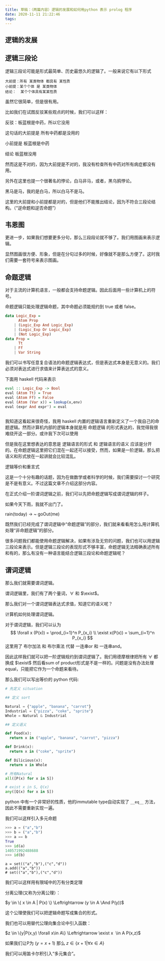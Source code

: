 ```yaml
---
title: 草稿：（两篇内容）逻辑的发展和如何用python 表示 prolog 程序
date: 2020-11-11 21:22:46
tags:
---
```


## 逻辑的发展

## 逻辑三段论

逻辑三段论可能是形式最简单、历史最悠久的逻辑了。一般来说它有以下形式

```
大前提：所有 某类物体 都具有 某性质
小前提：某个个体 是 某类物体
结论：  某个个体具有某某性质
```

虽然它很简单，但是很有用。

比如我们在试图反驳某些观点的时候，我们可以这样：

反驳：板蓝根是中药，所以它没用

这句话的大前提是 所有中药都是没用的

小前提是 板蓝根是中药

结论 板蓝根没用

然而这是不对的，因为大前提是不对的，我没有检查所有中药对所有病症都没有用。

另外在这里也提一个很著名的悖论，白马非马，或者，黑乌鸦悖论。

黑马是马，我的是白马，所以白马不是马。

这里的大前提和小前提都是对的，但是他们不能推出结论，因为不符合三段论结构。（“逆命题和逆否命题”）

## 韦恩图

更进一步，如果我们想要更多分句，那么三段段论就不够了。我们用图画来表示逻辑。

显然图画很方便、形象，但是在分句过多的时候，好像就不是那么方便了。这时我们需要一套符号来表示图画。

## 命题逻辑

对于主流的计算机语言，一般都会支持命题逻辑。因此后面用一些计算机上的符号。

命题逻辑只能处理逻辑命题，其中命题必须能规约到 true 或者 false。

```Haskell
data Logic_Exp = 
	  Atom Prop
	| (Logic_Exp And Logic_Exp)
	| (Logic_Exp Or Logic_Exp)
	| (Not Logic_Exp)
data Prop = 
	  Tt
	| Ff
	| Var String
```

我们可以书写任意复合语法的命题逻辑表达式，但是表达式本身是无意义的。我们必须对表达式进行求值来计算表达式的意义。

下面用 haskell 代码来表示

```haskell
eval :: Logic_Exp -> Bool
eval (Atom Tt) = True
eval (Atom Ff) = False
eval (Atom (Var x)) = lookup(x,env)
eval (expr And expr') = eval
	
```

我知道这看起来很奇怪，我用 haskell 内置的逻辑语言重新定义了一个我自己的命题逻辑。然而计算机内部的逻辑本身就是用 命题逻辑 的形式表达的，我觉得我很难绕开这一部分。或许我下次可以使用

但是我在这里想表达的意思是 逻辑语言的形式 和 逻辑语言的语义 应该是分开的。在命题逻辑这里把它们混在一起还可以接受，然而，如果是一阶逻辑，那么把语义和形式放在一起讲就会比较混乱。



逻辑等价和重言式

这是一个十分有趣的话题，因为在做数学或者科学的时候，我们需要探讨一个研究是不是有意义。不过这篇文章不介绍这部分内容。

在正式介绍一阶谓词逻辑之前，我们可以先把命题逻辑写成谓词逻辑的样子。

如果今天下雨，我就不出门了。

rain(today) -> ~ goOut(me)

既然我们已经完成了谓词逻辑中“命题逻辑”的部分，我们就来看看用怎么用计算机处理“非命题逻辑”的部分。

很多问题我们都能使用命题逻辑解决，如果有涉及无穷的问题，我们也可以用逻辑三段论来表示。但是逻辑三段论的表现形式不够丰富，命题逻辑无法精确表述所有和有的，那么有没有一种语言能结合逻辑三段论和命题逻辑呢？

## 谓词逻辑

那么我们就需要谓词逻辑。

谓词逻辑里，我们有了两个量词，$\forall$ 和 $\exist$。

那么我们对一个谓词逻辑表达式求值，知道它的语义呢？

计算机如何处理谓词逻辑。

对于谓词逻辑，我们可以认为
$$
\forall x (P(x)) = \prod_{i=1}^n P_{x_i}
\\
\exist x(P(x)) = \sum_{i=1}^n P_{x_i}
$$
这里用了 布尔加法 和 布尔乘法 代替 一连串or 和 一连串and。

因此这样我们就可以把一阶逻辑规约到谓词逻辑了。我们用德摩根律把所有 $\forall$ 都换成 $\exist$ 然后看sum of product形式是不是一样的。问题是没有办法处理equal，只能把它作为一个命题来看待。

那么我们可以写出等价的 python 代码:

```python
# 先定义 situation 

## 定义 sort

Natural = {"apple", "banana", "carrot"}
Industrial = {"pizza", "coke", "sprite"}
Whole = Natural & Industrial

## 定义语义

def Food(x):
  return x in ("apple", "banana", "carrot", "pizza")

def Drink(x):
  return x in ("coke", "sprite")

def Dilicious(x):
  return x in Whole

# 所有Natural
all([P(x) for x in S])

# exist x in S, Q(x)
any([Q(x) for x in S])
```



python 中有一个非常好的性质，他的immutable type自动实现了 `__eq__` 方法，因此不需要重新实现一遍。

我们可以这样引入多元命题

```python
>>> a = ("a","b")
>>> b = ("a","b")
>>> a == b
True
>>> id(a)
140571992488688
>>> id(b)
```

```
a = set(("a","b"),("c","d"))
a.add(("a","b"))
# set(("a","b"),("c","d"))
```

我们可以这样用有限域中的万有分类定理

分离公理(又称为分离公理）：

$y \in \{ x \in A | P(x) \} \Leftrightarrow (y \in A \And P(y))$

这个公理使我们可以把逻辑命题写成集合的形式。



我们也可以用替代公理向集合论中引入函数：

$z \in \{y|P(x,y) \forall x\in A\} \Leftrightarrow \exist x  \in A P(x,z)$

如果我们让P为 $(y = x+1)$ 那么 $z\in \{x+1|\forall x \in A\}$



我们可以用笛卡尔积引入“多元集合”。




